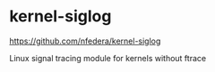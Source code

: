 # kernel-siglog

https://github.com/nfedera/kernel-siglog

Linux signal tracing module for kernels without ftrace
